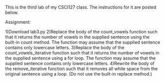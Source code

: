 This is the third lab of my CSCI127 class. The instructions for it are posted below.

Assignment:

1)Download lab3.py
2)Replace the body of the count_vowels function such that it returns the number of vowels in the supplied sentence using the built-in count method. The function may assume that the supplied sentence contains only lowercase letters.
3)Replace the body of the count_vowels_iterative function such that it returns the number of vowels in the supplied sentence using a for loop. The function may assume that the supplied sentence contains only lowercase letters.
4)Rewrite the body of the remove_iterative function such that it removes all white space from the original sentence using a loop. (Do not use the built-in replace method.)
